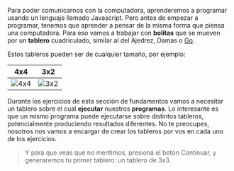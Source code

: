 Para poder comunicarnos con la computadora, aprenderemos a programar usando un lenguaje llamado Javascript. Pero antes de empezar a programar, tenemos que aprender a pensar de la misma forma que piensa una computadora. Para eso vamos a trabajar con **bolitas** que se mueven por un **tablero** cuadriculado, similar al del Ajedrez, Damas o [Go](http://es.wikipedia.org/wiki/Go).

Estos tableros pueden ser de cualquier tamaño, por ejemplo: 

| 4x4 | 3x2 |
|:---:|:---:|
|![4x4](https://raw.githubusercontent.com/sagrado-corazon-alcal/mumuki-fundamentos-gobstones-guia-1-primeros-programas/master/4x4.png)|![3x2](https://raw.githubusercontent.com/sagrado-corazon-alcal/mumuki-fundamentos-gobstones-guia-1-primeros-programas/master/3x2.png)|

Durante los ejercicios de esta sección de fundamentos vamos a necesitar un tablero sobre el cual **ejecutar** nuestros **programas**. Lo interesante es que un mismo programa puede ejecutarse sobre distintos tableros, potencialmente produciendo resultados diferentes. No te preocupes, nosotros nos vamos a encargar de crear los tableros por vos en cada uno de los ejercicios.

> Y para que veas que no mentimos, presioná el botón Continuar, y generaremos tu primer tablero: un tablero de 3x3.

